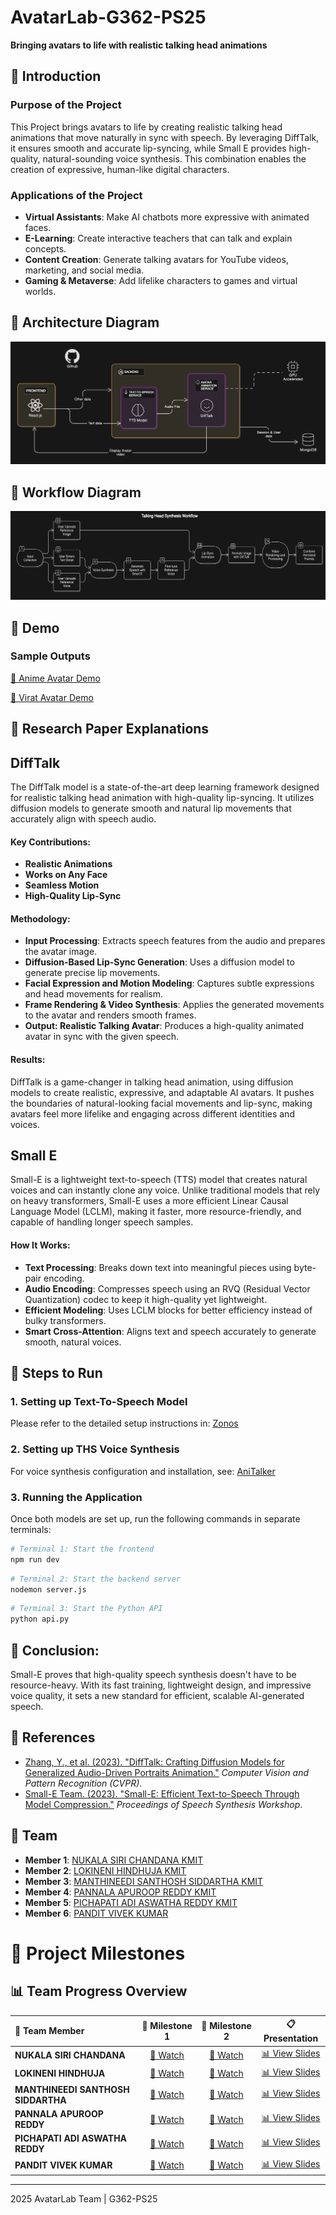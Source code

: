 # AvatarLab-G362-PS25

**Bringing avatars to life with realistic talking head animations**

## 📌 Introduction

### Purpose of the Project
This Project brings avatars to life by creating realistic talking head animations that move naturally in sync with speech. By leveraging DiffTalk, it ensures smooth and accurate lip-syncing, while Small E provides high-quality, natural-sounding voice synthesis. This combination enables the creation of expressive, human-like digital characters.

### Applications of the Project
- **Virtual Assistants**: Make AI chatbots more expressive with animated faces.
- **E-Learning**: Create interactive teachers that can talk and explain concepts.
- **Content Creation**: Generate talking avatars for YouTube videos, marketing, and social media.
- **Gaming & Metaverse**: Add lifelike characters to games and virtual worlds.

## 📌 Architecture Diagram

![Architecture Diagram](./assets/Architecture.png)

## 📌 Workflow Diagram

![Workflow Diagram](./assets/WorkFlow.png)

## 📌 Demo

### Sample Outputs

[🎥 Anime Avatar Demo](./assets/anime.mp4)

[🎥 Virat Avatar Demo](./assets/virat.mp4)

<!-- ![Anime Avatar Demo](./assets/anime.mp4)

![Virat Avatar Demo](./assets/virat.mp4) -->

## 📌 Research Paper Explanations

## DiffTalk
The DiffTalk model is a state-of-the-art deep learning framework designed for realistic talking head animation with high-quality lip-syncing. It utilizes diffusion models to generate smooth and natural lip movements that accurately align with speech audio.

#### Key Contributions:

- **Realistic Animations**
- **Works on Any Face**
- **Seamless Motion**
- **High-Quality Lip-Sync**

#### Methodology:

- **Input Processing**: Extracts speech features from the audio and prepares the avatar image.
- **Diffusion-Based Lip-Sync Generation**: Uses a diffusion model to generate precise lip movements.
- **Facial Expression and Motion Modeling**: Captures subtle expressions and head movements for realism.
- **Frame Rendering & Video Synthesis**: Applies the generated movements to the avatar and renders smooth frames.
- **Output: Realistic Talking Avatar**: Produces a high-quality animated avatar in sync with the given speech.

#### Results:
DiffTalk is a game-changer in talking head animation, using diffusion models to create realistic, expressive, and adaptable AI avatars.
It pushes the boundaries of natural-looking facial movements and lip-sync, making avatars feel more lifelike and engaging across different identities and voices.

## Small E

Small-E is a lightweight text-to-speech (TTS) model that creates natural voices and can instantly clone any voice.
Unlike traditional models that rely on heavy transformers, Small-E uses a more efficient Linear Causal Language Model (LCLM), making it faster, more resource-friendly, and capable of handling longer speech samples.

#### How It Works:
- **Text Processing**: Breaks down text into meaningful pieces using byte-pair encoding.
- **Audio Encoding**: Compresses speech using an RVQ (Residual Vector Quantization) codec to keep it high-quality yet lightweight.
- **Efficient Modeling**: Uses LCLM blocks for better efficiency instead of bulky transformers.
- **Smart Cross-Attention**: Aligns text and speech accurately to generate smooth, natural voices.

## 📌 Steps to Run

### 1. Setting up Text-To-Speech Model
Please refer to the detailed setup instructions in:
[Zonos](./backend/models/Zonos/README.md)

### 2. Setting up THS Voice Synthesis
For voice synthesis configuration and installation, see:
[AniTalker](./backend/models/AniTalker/README.md)

### 3. Running the Application

Once both models are set up, run the following commands in separate terminals:

```bash
# Terminal 1: Start the frontend
npm run dev
```

```bash
# Terminal 2: Start the backend server
nodemon server.js
```

```bash
# Terminal 3: Start the Python API
python api.py
```

## 📌 Conclusion:
Small-E proves that high-quality speech synthesis doesn't have to be resource-heavy. With its fast training, lightweight design, and impressive voice quality, it sets a new standard for efficient, scalable AI-generated speech.

## 📌 References

- [Zhang, Y., et al. (2023). "DiffTalk: Crafting Diffusion Models for Generalized Audio-Driven Portraits Animation."](https://openaccess.thecvf.com/content/CVPR2023/papers/Shen_DiffTalk_Crafting_Diffusion_Models_for_Generalized_Audio-Driven_Portraits_Animation_CVPR_2023_paper.pdf) *Computer Vision and Pattern Recognition (CVPR)*.
- [Small-E Team. (2023). "Small-E: Efficient Text-to-Speech Through Model Compression."](https://github.com/seznam/small-e-czech) *Proceedings of Speech Synthesis Workshop*.

## 📌 Team

- **Member 1**: [NUKALA SIRI CHANDANA KMIT](https://github.com/Pac-rgb)
- **Member 2**: [LOKINENI HINDHUJA KMIT](https://github.com/Hindhuja7/Hindhuja)
- **Member 3**: [MANTHINEEDI SANTHOSH SIDDARTHA KMIT](https://github.com/SantoshNecroville)
- **Member 4**: [PANNALA APUROOP REDDY KMIT](https://github.com/Appu-Reddy)
- **Member 5**: [PICHAPATI ADI ASWATHA REDDY KMIT](https://github.com/aswath-reddy)
- **Member 6**: [PANDIT VIVEK KUMAR](https://github.com/Vivek17290)
# 🚀 Project Milestones

## 📊 Team Progress Overview

| 👤 **Team Member** | 🎯 **Milestone 1** | 🎯 **Milestone 2** | 📋 **Presentation** |
|:-------------------|:-------------------:|:-------------------:|:--------------------:|
| **NUKALA SIRI CHANDANA** | [🎥 Watch](https://youtu.be/kk90nlDJyQY?si=3Ql4M1sTTovHFs-c) | [🎥 Watch](https://www.youtube.com/watch?v=2t-nBTw2Fcc) | [📊 View Slides](https://github.com/SantoshNecroville/AvataR/blob/main/docs/23BD1A0556.pptx) |
| **LOKINENI HINDHUJA** | [🎥 Watch](https://drive.google.com/file/d/188SJ_Cpvs_8Wvk_KrPtYrIbw2gC78pLA/view) | [🎥 Watch](https://www.youtube.com/watch?v=UWc4-Y4jeWs) | [📊 View Slides](https://github.com/SantoshNecroville/AvataR/blob/main/docs/23BD1A0545.pptx) |
| **MANTHINEEDI SANTHOSH SIDDARTHA** | [🎥 Watch](https://drive.google.com/file/d/1_TmtuXGoI8EVZurBlH3fJcrTQeeVRM_r/view) | [🎥 Watch](https://drive.google.com/file/d/1UDcQTDALLpqlKsEgK7nayIUD5wbyUIa8/view?usp=drive_link) | [📊 View Slides](https://github.com/SantoshNecroville/AvataR/blob/main/docs/23BD1A054F.pptx) |
| **PANNALA APUROOP REDDY** | [🎥 Watch](https://drive.google.com/file/d/1bWLRDonjn5ADakWeq5PQxw1fkmNfFcDZ/view?usp=sharing) | [🎥 Watch](https://drive.google.com/file/d/1qcyzXgg9yb62aj67TLSwAgN-uVXc5p7N/view?usp=sharing) | [📊 View Slides](https://github.com/SantoshNecroville/AvataR/blob/main/docs/23BD1A055C.pptx) |
| **PICHAPATI ADI ASWATHA REDDY** | [🎥 Watch](https://drive.google.com/file/d/1opIDj0n6hjS44Nzkb9LnAoHzQYy1zzDd/view?usp=drivesdk) | [🎥 Watch](https://drive.google.com/file/d/1KPTLMhZS00Z9sa3H2s1Ig5IGMtVYn2bH/view?usp=drive_link) | [📊 View Slides](https://github.com/SantoshNecroville/AvataR/blob/main/docs/23BD1A055N.pptx) |
| **PANDIT VIVEK KUMAR** | [🎥 Watch](https://drive.google.com/file/d/1lBQ5GtokwO0AP2CxaH64hYXeBdPa5yB0/view?usp=sharing) | [🎥 Watch](https://drive.google.com/file/d/1xUR7Xt43gZBFawfHQTG3rkJDJJaFpCBV/view?usp=drive_link) | [📊 View Slides](https://github.com/SantoshNecroville/AvataR/blob/main/docs/23BD1A055B.pptx) |

--- 

2025 AvatarLab Team | G362-PS25